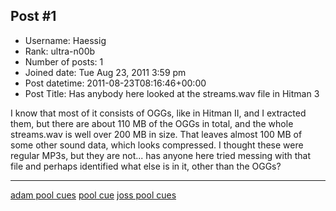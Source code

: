 ## Post #1
- Username: Haessig
- Rank: ultra-n00b
- Number of posts: 1
- Joined date: Tue Aug 23, 2011 3:59 pm
- Post datetime: 2011-08-23T08:16:46+00:00
- Post Title: Has anybody here looked at the streams.wav file in Hitman 3

I know that most of it consists of OGGs, like in Hitman II, and I extracted them, but there are about 110 MB of the OGGs in total, and the whole streams.wav is well over 200 MB in size. That leaves almost 100 MB of some other sound data, which looks compressed. I thought these were regular MP3s, but they are not... has anyone here tried messing with that file and perhaps identified what else is in it, other than the OGGs?

























-------------------------------------------------------------------------------------------------------

[adam pool cues](http://www.billiardlover.com/adam-pool-cues.html) [pool cue](http://www.billiardlover.com/) [joss pool cues](http://www.billiardlover.com/joss-cues.html)
